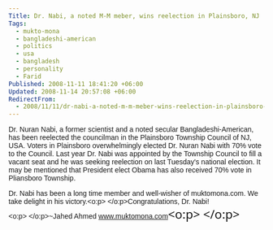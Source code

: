 ```yaml
---
Title: Dr. Nabi, a noted M-M meber, wins reelection in Plainsboro, NJ
Tags:
  - mukto-mona
  - bangladeshi-american
  - politics
  - usa
  - bangladesh
  - personality
  - Farid
Published: 2008-11-11 18:41:20 +06:00
Updated: 2008-11-14 20:57:08 +06:00
RedirectFrom:
  - 2008/11/11/dr-nabi-a-noted-m-m-meber-wins-reelection-in-plainsboro-nj/
---
```



<p class="entry"><span style="font-size: 18pt; color: blue; font-family: Arial"></span><span style="font-size: 18pt; font-family: Arial"></span><span style="font-family: Arial">Dr. Nuran Nabi, a former scientist and a noted secular Bangladeshi-American, has been reelected the councilman in the Plainsboro Township Council of NJ, USA. Voters in Plainsboro overwhelmingly elected Dr. Nuran Nabi with 70% vote to the Council. Last year Dr. Nabi was appointed by the Township Council to fill a vacant seat and he was seeking reelection on last Tuesday's national election. It may be mentioned that President elect Obama has also received 70% vote in Pliansboro Township. </span></p>

<span style="font-family: Arial">Dr. Nabi has been a long time member and well-wisher of muktomona.com. We take delight in his victory.<o:p> </o:p>Congratulations, Dr. Nabi!<o:p> </o:p></span><span style="font-family: Arial"></span><span style="font-family: Arial">~</span><span style="font-family: Arial">Jahed Ahmed
<a href="https://muktomona.com/">www.muktomona.com</a></span><span style="font-size: 18pt; font-family: 'Segoe UI'"><o:p><font face="Times New Roman"> </font></o:p></span>
